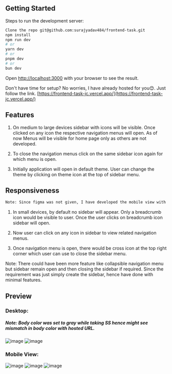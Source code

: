 
## Getting Started

Steps to run the development server:

```bash
Clone the repo git@github.com:surajyadav484/frontend-task.git
npm install
npm run dev
# or
yarn dev
# or
pnpm dev
# or
bun dev
```

Open [http://localhost:3000](http://localhost:3000) with your browser to see the result.

Don't have time for setup? No worries, I have already hosted for you😊. Just follow the link. [https://frontend-task-jc.vercel.app/](https://frontend-task-jc.vercel.app/)

## Features

1. On medium to large devices sidebar with icons will be visible. Once clicked on any icon the respective navigation menus will open. As of now Menus will be visible for home page only as others are not developed.

2. To close the navigation menus click on the same sidebar icon again for which menu is open.

2. Initially application will open in default theme. User can change the theme by clicking on theme icon at the top of sidebar menu.

## Responsiveness

```bash
Note: Since figma was not given, I have developed the mobile view with my perspective.
```

1. In small devices, by default no sidebar will appear. Only a breadcrumb icon would be visible to user. Once the user clicks on breadcrumb icon sidebar will open. 

2. Now user can click on any icon in sidebar to view related navigation menus. 

3. Once navigation menu is open, there would be cross icon at the top right corner which user can use to close the sidebar menu.

Note: There could have been more feature like collapsible navigation menu but sidebar remain open and then closing the sidebar if required. Since the requirement was just simply create the sidebar, hence have done with minimal features.

## Preview
### Desktop:
##### Note: Body color was set to gray while taking SS hence might see mismatch in body color with hosted URL.
![image](https://github.com/user-attachments/assets/e749e199-30cd-4830-9b37-9fe02182a47e)
![image](https://github.com/user-attachments/assets/249a8199-cb8b-442c-9e4b-67c3660ce06f)

### Mobile View:
![image](https://github.com/user-attachments/assets/f67516a0-b0f4-4891-9d2f-c7f24ebcb640)
![image](https://github.com/user-attachments/assets/ce4eeada-32b6-4232-ae92-96a78c4b04ed)
![image](https://github.com/user-attachments/assets/40263f61-c0ec-47c0-940d-f346040a3f37)



